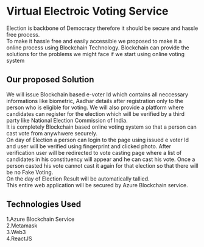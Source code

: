 # Virtual Electroic Voting Service
Election is backbone of Democracy therefore it should be secure and hassle free process.</br>
To make it hassle free and easily accessible we proposed to make it a online process using Blockchain Technology. Blockchain can provide the solutions for the problems we might face if we start using online voting system</br>

## Our proposed Solution


We will issue Blockchain based e-voter Id which contains all neccessary informations like biometric, Aadhar details after registration only to the person who is eligible for voting. We will also provide a platform where candidates can register for the election which will be verified by a third party like National Election Commission of India.</br>
It is completely Blockchain based online voting system so that a person can cast vote from anywhwere securely.</br>
On day of Election a person can login to the page using issued e voter Id and user will be  verified using fingerprint and clicked photo. After verification user will be redirected to vote casting page where a list of candidates in his constituency will appear and he can cast his vote. Once a person casted his vote cannot cast it again for that election so that there will be no Fake Voting.</br>
On the day of Election Result will be automatically tallied.</br>
This entire web application will be secured by Azure Blockchain service.</br>

## Technologies Used
1.Azure Blockchain Service</br>
2.Metamask</br>
3.Web3</br>
4.ReactJS</br>


